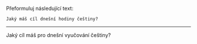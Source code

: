 Přeformuluj následující text:

```
Jaký máš cíl dnešní hodiny češtiny?
```

---

<!-- chatcmpl-748xeU7cHb7FJ7wLwSJaPaEY8a4ty -->

Jaký cíl máš pro dnešní vyučování češtiny?